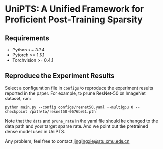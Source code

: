 # UniPTS: A Unified Framework for Proficient Post-Training Sparsity



## Requirements

- Python >= 3.7.4
- Pytorch >= 1.6.1
- Torchvision >= 0.4.1

## Reproduce the Experiment Results

Select a configuration file in `configs` to reproduce the experiment results reported in the paper. For example, to prune ResNet-50 on ImageNet dataset, run:

   `python main.py --config configs/resnet50.yaml --multigpu 0 --checkpoint /path/to/resnet50-0676ba61.pth`

   Note that the `data` and `prune_rate` in the yaml file should be changed to the data path and your target sparse rate. And we point out the pretrained dense model used in UniPTS.


Any problem, feel free to contact jingjingxie@stu.xmu.edu.cn